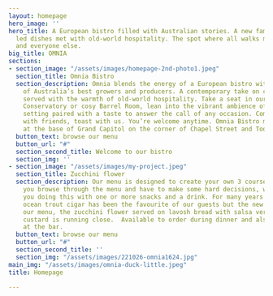 ```yaml
---
layout: homepage
hero_image: ''
hero_title: A European bistro filled with Australian stories. A new familiar. Produce
  led dishes met with old-world hospitality. The spot where all walks meet. For you
  and everyone else.
big_title: OMNIA
sections:
- section_image: "/assets/images/homepage-2nd-photo1.jpeg"
  section_title: Omnia Bistro
  section_description: Omnia blends the energy of a European bistro with the stories
    of Australia’s best growers and producers. A contemporary take on culinary classics
    served with the warmth of old-world hospitality. Take a seat in our light filled
    Conservatory or cosy Barrel Room, lean into the vibrant ambience of the bar. A
    setting paired with a taste to answer the call of any occasion. Come alone, meet
    with friends, toast with us. You’re welcome anytime. Omnia Bistro makes its home
    at the base of Grand Capitol on the corner of Chapel Street and Toorak Road.
  button_text: browse our menu
  button_url: "#"
  section_second_title: Welcome to our bistro
  section_img: ''
- section_image: "/assets/images/my-project.jpeg"
  section_title: Zucchini flower
  section_description: Our menu is designed to create your own 3 course menu. Whilst
    you browse through the menu and have to make some hard decisions, we recommend
    you doing this with one or more snacks and a drink. For many years the smoked
    ocean trout cigar has been the favourite of our guests but the new addition to
    our menu, the zucchini flower served on lavosh bread with salsa verde and a parmesan
    custard is running close.  Available to order during dinner and also as a snack
    at the bar.
  button_text: browse our menu
  button_url: "#"
  section_second_title: ''
  section_img: "/assets/images/221026-omnia1624.jpg"
main_img: "/assets/images/omnia-duck-little.jpeg"
title: Homepage

---
```


